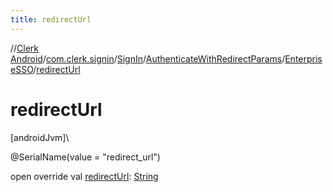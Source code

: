 ```yaml
---
title: redirectUrl
---
```

//[Clerk Android](../../../../../index.html)/[com.clerk.signin](../../../index.html)/[SignIn](../../index.html)/[AuthenticateWithRedirectParams](../index.html)/[EnterpriseSSO](index.html)/[redirectUrl](redirect-url.html)



# redirectUrl



[androidJvm]\




@SerialName(value = &quot;redirect_url&quot;)



open override val [redirectUrl](redirect-url.html): [String](https://kotlinlang.org/api/latest/jvm/stdlib/kotlin-stdlib/kotlin/-string/index.html)




